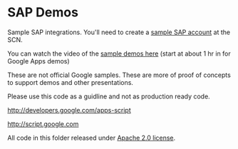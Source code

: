 SAP Demos
================

Sample SAP integrations. You'll need to create a [sample SAP account](http://scn.sap.com/docs/DOC-40986) at the SCN.

You can watch the video of the [sample demos here](http://www.slideshare.net/SAPAppsPartner/tehcnical-webinar-technical-webinar-building-mashups-with-google-apps-and-sap-using-sap-netweaver-gateway) (start at about 1 hr in for Google Apps demos)

These are not official Google samples. These are more of proof of concepts to support demos and other presentations. 

Please use this code as a guidline and not as production ready code. 

http://developers.google.com/apps-script

http://script.google.com

All code in this folder released under [Apache 2.0 license](http://www.apache.org/licenses/LICENSE-2.0). 
